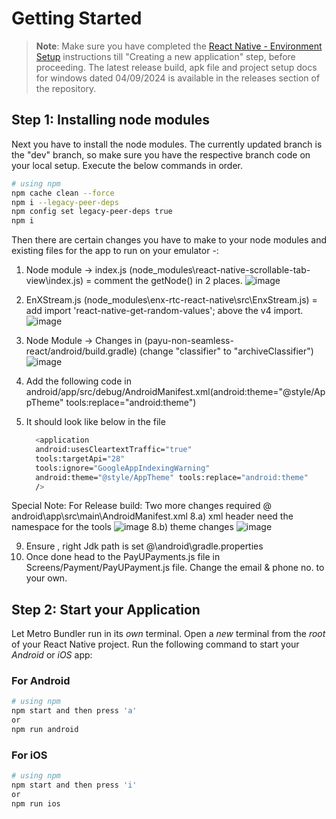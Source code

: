 # Getting Started

>**Note**: Make sure you have completed the [React Native - Environment Setup](https://reactnative.dev/docs/environment-setup) instructions till "Creating a new application" step, before proceeding. The latest release build, apk file and project setup docs for windows dated 04/09/2024 is available in the releases section of the repository.  

## Step 1: Installing node modules

Next you have to install the node modules. The currently updated branch is the "dev" branch, so make sure you have the respective branch code on your local setup. Execute the below commands in order.

```bash
# using npm
npm cache clean --force
npm i --legacy-peer-deps
npm config set legacy-peer-deps true
npm i
```
Then there are certain changes you have to make to your node modules and existing files for the app to run on your emulator -:
1. Node module -> index.js (node_modules\react-native-scrollable-tab-view\index.js) = comment the getNode() in 2 places.
   ![image](https://github.com/user-attachments/assets/58784538-426d-49f1-9265-b6f0d9923bf8)


3. EnXStream.js (node_modules\enx-rtc-react-native\src\EnxStream.js)
 = add import 'react-native-get-random-values'; above the v4 import.
![image](https://github.com/user-attachments/assets/7abb4711-614d-4ae3-8240-46b2221ac081)


5. Node Module -> Changes in (payu-non-seamless-react/android/build.gradle) (change "classifier" to "archiveClassifier")
   ![image](https://github.com/user-attachments/assets/da3cebb5-41d8-4e6e-be1b-6f57d2d91a7f)


7. Add the following code in android/app/src/debug/AndroidManifest.xml(android:theme="@style/AppTheme"  tools:replace="android:theme")
8.    It should look like below in the file
      ```bash
        <application
        android:usesCleartextTraffic="true"
        tools:targetApi="28"
        tools:ignore="GoogleAppIndexingWarning"
        android:theme="@style/AppTheme" tools:replace="android:theme"
        />
      ```
 Special Note: For Release build: Two more changes required @ android\app\src\main\AndroidManifest.xml
    8.a) xml header need the namespace for the tools
    ![image](https://github.com/user-attachments/assets/a732c466-bb95-4cbd-a6cc-0035afbea318)
    8.b) theme changes
    ![image](https://github.com/user-attachments/assets/5334e6d6-cb4f-43b0-ade8-4aaf78f496c5)


9. Ensure , right Jdk path is set @\android\gradle.properties
10. Once done head to the PayUPayments.js file in Screens/Payment/PayUPayment.js file. Change the email & phone no. to your own.
   
## Step 2: Start your Application

Let Metro Bundler run in its _own_ terminal. Open a _new_ terminal from the _root_ of your React Native project. Run the following command to start your _Android_ or _iOS_ app:

### For Android

```bash
# using npm
npm start and then press 'a'
or
npm run android
```

### For iOS

```bash
# using npm
npm start and then press 'i'
or
npm run ios
```
